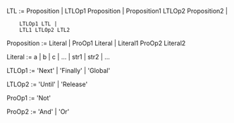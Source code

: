LTL :=  Proposition |
        LTLOp1 Proposition |
        Proposition1  LTLOp2  Proposition2 |

        LTLOp1 LTL |
        LTL1 LTLOp2 LTL2

Proposition := Literal |
        ProOp1 Literal |
        Literal1 ProOp2 Literal2

Literal := a | b | c | ... | str1 | str2 | ...

LTLOp1 := 'Next' | 'Finally' | 'Global'

LTLOp2 := 'Until' | 'Release'

ProOp1 := 'Not'

ProOp2 := 'And' | 'Or'
